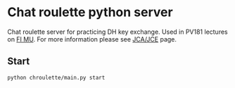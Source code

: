 # Chat roulette python server

Chat roulette server for practicing DH key exchange. Used in PV181 lectures on [FI MU].
For more information please see [JCA/JCE] page.

## Start

```bash
python chroulette/main.py start
```

[FI MU]: https://www.fi.muni.cz/
[JCA/JCE]: http://www.fi.muni.cz/~xklinec/java/index.html

